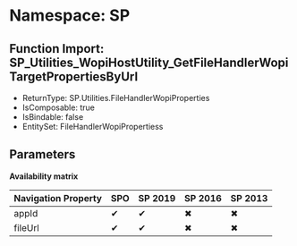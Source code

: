 # Namespace: SP

## Function Import: SP_Utilities_WopiHostUtility_GetFileHandlerWopiTargetPropertiesByUrl

- ReturnType: SP.Utilities.FileHandlerWopiProperties
- IsComposable: true
- IsBindable: false
- EntitySet: FileHandlerWopiPropertiess

## Parameters

**Availability matrix**

Navigation Property | SPO | SP 2019 | SP 2016 | SP 2013
----------|-----|---------|---------|--------
appId | ✔ | ✔ | ✖ | ✖
fileUrl | ✔ | ✔ | ✖ | ✖
